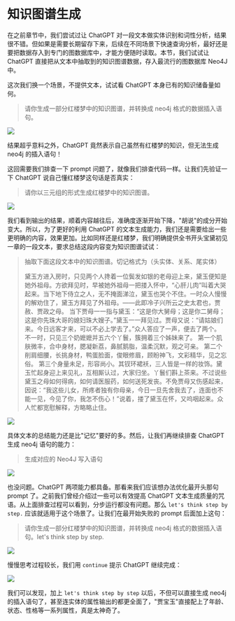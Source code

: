 # 知识图谱生成

在之前章节中，我们尝试过让 ChatGPT 对一段文本做实体识别和词性分析，结果很不错。但如果是需要长期留存下来，后续在不同场景下快速查询分析，最好还是要把数据存入到专门的图数据库中，才能方便随时读取。本节，我们试试让 ChatGPT 直接把从文本中抽取到的知识图谱数据，存入最流行的图数据库 Neo4J 中。

这次我们换一个场景，不提供文本，试试看 ChatGPT 本身已有的知识储备量如何。

> 请你生成一部分红楼梦中的知识图谱，并转换成 neo4j 格式的数据插入语句。

![](/images/awesome/knowledge-1.png)

结果超乎意料之外，ChatGPT 竟然表示自己虽然有红楼梦的知识，但无法生成 neo4j 的插入语句！

这回需要我们排查一下 prompt 问题了，就像我们排查代码一样。让我们先验证一下 ChatGPT 说自己懂红楼梦这句话是否真实：

> 请你以三元组的形式生成红楼梦中的知识图谱。

![](/images/awesome/knowledge-2.png)

我们看到输出的结果，顺着内容越往后，准确度逐渐开始下降，"胡说"的成分开始变大。所以，为了更好的利用 ChatGPT 的文本生成能力，我们还是需要给出一些更明确的内容，效果更加。比如同样还是红楼梦，我们明确提供全书开头宝黛初见一章的一段文本，要求总结这段内容变为知识图谱试试：

> 抽取下面这段文本中的知识图谱。切记格式为（头实体、关系、尾实体）
> 
> 黛玉方进入房时，只见两个人搀着一位鬓发如银的老母迎上来，黛玉便知是她外祖母。方欲拜见时，早被她外祖母一把搂入怀中，“心肝儿肉”叫着大哭起来。当下地下侍立之人，无不掩面涕泣，黛玉也哭个不住。一时众人慢慢的解劝住了，黛玉方拜见了外祖母。——此即冷子兴所云之史太君也，贾赦、贾政之母。
> 当下贾母一一指与黛玉：“这是你大舅母；这是你二舅母；这是你先珠大哥的媳妇珠大嫂子。”黛玉一一拜见过。贾母又说：“请姑娘们来。今日远客才来，可以不必上学去了。”众人答应了一声，便去了两个。
> 不一时，只见三个奶嬷嬷并五六个丫鬟，簇拥着三个姊妹来了。
> 第一个肌肤微丰，合中身材，腮凝新荔，鼻腻鹅脂，温柔沉默，观之可亲。
> 第二个削肩细腰，长挑身材，鸭蛋脸面，俊眼修眉，顾盼神飞，文彩精华，见之忘俗。
> 第三个身量未足，形容尚小。其钗环裙袄，三人皆是一样的妆饰。黛玉忙起身迎上来见礼，互相厮认过，大家归坐。丫鬟们斟上茶来。不过说些黛玉之母如何得病，如何请医服药，如何送死发丧。不免贾母又伤感起来，因说：“我这些儿女，所疼者独有你母亲，今日一旦先舍我去了，连面也不能一见，今见了你，我怎不伤心！”说着，搂了黛玉在怀，又呜咽起来。众人忙都宽慰解释，方略略止住。

![](/images/awesome/knowledge-3.png)

具体文本的总结能力还是比"记忆"要好的多。然后，让我们再继续排查 ChatGPT 生成 neo4j 语句的能力：

> 生成对应的 Neo4J 写入语句

![](/images/awesome/knowledge-4.png)

也没问题。ChatGPT 两项能力都具备。那看来我们应该想办法优化最开头那句 prompt 了。之前我们曾经介绍过一些可以有效提高 ChatGPT 文本生成质量的咒语。从上面排查过程可以看到，分步运行都没有问题。那么 `let's think step by step.` 应该就适用于这个场景了。让我们在最开始失败的 prompt 后面加上这句：

> 请你生成一部分红楼梦中的知识图谱，并转换成 neo4j 格式的数据插入语句。let's think step by step.

![](/images/awesome/knowledge-5.png)

慢慢思考过程较长，我们用 `continue` 提示 ChatGPT 继续完成：

![](/images/awesome/knowledge-6.png)

我们可以发现，加上 `let's think step by step` 以后，不但可以直接生成 neo4j 的插入语句了，甚至连实体的属性输出的都更全面了，"贾宝玉"直接配上了年龄、状态、性格等一系列属性，真是太神奇了。

